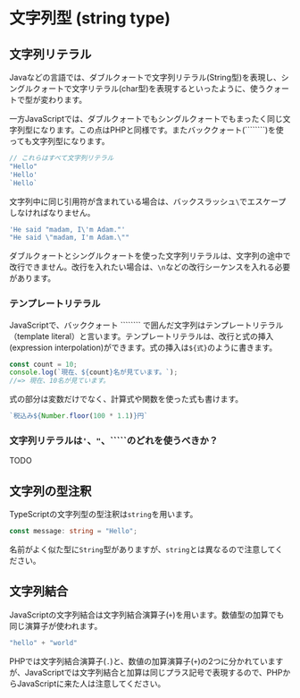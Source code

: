 # 文字列型 \(string type\)

## 文字列リテラル

Javaなどの言語では、ダブルクォートで文字列リテラル\(String型\)を表現し、シングルクォートで文字リテラル\(char型\)を表現するといったように、使うクォートで型が変わります。

一方JavaScriptでは、ダブルクォートでもシングルクォートでもまったく同じ文字列型になります。この点はPHPと同様です。またバッククォート\(````````\)を使っても文字列型になります。

```javascript
// これらはすべて文字列リテラル
"Hello"
'Hello'
`Hello`
```

文字列中に同じ引用符が含まれている場合は、バックスラッシュ`\`でエスケープしなければなりません。

```typescript
'He said "madam, I\'m Adam."'
"He said \"madam, I'm Adam.\""
```

ダブルクォートとシングルクォートを使った文字列リテラルは、文字列の途中で改行できません。改行を入れたい場合は、`\n`などの改行シーケンスを入れる必要があります。

### テンプレートリテラル

JavaScriptで、バッククォート ```````` で囲んだ文字列はテンプレートリテラル（template literal）と言います。テンプレートリテラルは、改行と式の挿入\(expression interpolation\)ができます。式の挿入は`${式}`のように書きます。

```typescript
const count = 10;
console.log(`現在、${count}名が見ています。`);
//=> 現在、10名が見ています。
```

式の部分は変数だけでなく、計算式や関数を使った式も書けます。

```javascript
`税込み${Number.floor(100 * 1.1)}円`
```

### 文字列リテラルは`'`、`"`、`````のどれを使うべきか？

TODO

## 文字列の型注釈

TypeScriptの文字列型の型注釈は`string`を用います。

```typescript
const message: string = "Hello";
```

名前がよく似た型に`String`型がありますが、`string`とは異なるので注意してください。

## 文字列結合

JavaScriptの文字列結合は文字列結合演算子\(`+`\)を用います。数値型の加算でも同じ演算子が使われます。

```javascript
"hello" + "world"
```

PHPでは文字列結合演算子\(`.`\)と、数値の加算演算子\(`+`\)の2つに分かれていますが、JavaScriptでは文字列結合と加算は同じプラス記号で表現するので、PHPからJavaScriptに来た人は注意してください。
